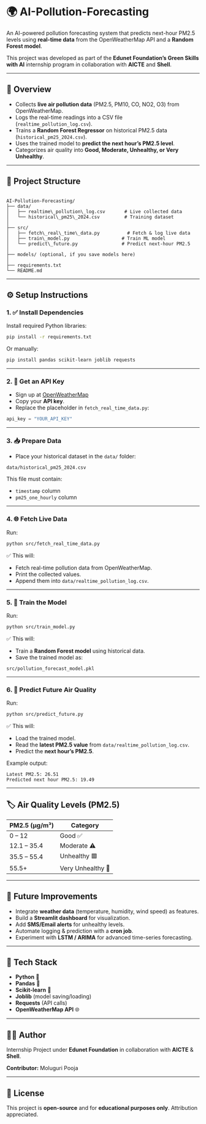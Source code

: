 # 🌍 AI-Pollution-Forecasting

An AI-powered pollution forecasting system that predicts next-hour PM2.5 levels using **real-time data** from the OpenWeatherMap API and a **Random Forest model**.  

This project was developed as part of the **Edunet Foundation’s Green Skills with AI** internship program in collaboration with **AICTE** and **Shell**.

---

## 📌 Overview

- Collects **live air pollution data** (PM2.5, PM10, CO, NO2, O3) from OpenWeatherMap.  
- Logs the real-time readings into a CSV file (`realtime_pollution_log.csv`).  
- Trains a **Random Forest Regressor** on historical PM2.5 data (`historical_pm25_2024.csv`).  
- Uses the trained model to **predict the next hour’s PM2.5 level**.  
- Categorizes air quality into **Good, Moderate, Unhealthy, or Very Unhealthy**.  

---

## 📁 Project Structure

```

AI-Pollution-Forecasting/
├── data/
│   ├── realtime\_pollution\_log.csv       # Live collected data
│   └── historical\_pm25\_2024.csv         # Training dataset
│
├── src/
│   ├── fetch\_real\_time\_data.py          # Fetch & log live data
│   ├── train\_model.py                   # Train ML model
│   └── predict\_future.py                # Predict next-hour PM2.5
│
├── models/ (optional, if you save models here)
│
├── requirements.txt
└── README.md

````

---

## ⚙️ Setup Instructions

### 1. ✅ Install Dependencies
Install required Python libraries:

```bash
pip install -r requirements.txt
````

Or manually:

```bash
pip install pandas scikit-learn joblib requests
```

---

### 2. 🔑 Get an API Key

* Sign up at [OpenWeatherMap](https://openweathermap.org/api)
* Copy your **API key**.
* Replace the placeholder in `fetch_real_time_data.py`:

```python
api_key = "YOUR_API_KEY"
```

---

### 3. 📥 Prepare Data

* Place your historical dataset in the `data/` folder:

```
data/historical_pm25_2024.csv
```

This file must contain:

* `timestamp` column
* `pm25_one_hourly` column

---

### 4. 🌐 Fetch Live Data

Run:

```bash
python src/fetch_real_time_data.py
```

✅ This will:

* Fetch real-time pollution data from OpenWeatherMap.
* Print the collected values.
* Append them into `data/realtime_pollution_log.csv`.

---

### 5. 🧠 Train the Model

Run:

```bash
python src/train_model.py
```

✅ This will:

* Train a **Random Forest model** using historical data.
* Save the trained model as:

```
src/pollution_forecast_model.pkl
```

---

### 6. 🔮 Predict Future Air Quality

Run:

```bash
python src/predict_future.py
```

✅ This will:

* Load the trained model.
* Read the **latest PM2.5 value** from `data/realtime_pollution_log.csv`.
* Predict the **next hour’s PM2.5**.

Example output:

```
Latest PM2.5: 26.51
Predicted next hour PM2.5: 19.49
```

---

## 🏷️ Air Quality Levels (PM2.5)

| PM2.5 (µg/m³) | Category          |
| ------------- | ----------------- |
| 0 – 12        | Good ✅            |
| 12.1 – 35.4   | Moderate ⚠️       |
| 35.5 – 55.4   | Unhealthy 🟥      |
| 55.5+         | Very Unhealthy 🚨 |

---

## 🚀 Future Improvements

* Integrate **weather data** (temperature, humidity, wind speed) as features.
* Build a **Streamlit dashboard** for visualization.
* Add **SMS/Email alerts** for unhealthy levels.
* Automate logging & prediction with a **cron job**.
* Experiment with **LSTM / ARIMA** for advanced time-series forecasting.

---

## 🧪 Tech Stack

* **Python** 🐍
* **Pandas** 🐼
* **Scikit-learn** 🤖
* **Joblib** (model saving/loading)
* **Requests** (API calls)
* **OpenWeatherMap API** 🌐

---

## 👩‍💻 Author

Internship Project under **Edunet Foundation** in collaboration with **AICTE** & **Shell**.

**Contributor:** Moluguri Pooja

---

## 📜 License

This project is **open-source** and for **educational purposes only**. Attribution appreciated.

 
